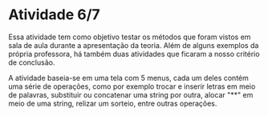 # Atividade 6/7

Essa atividade tem como objetivo testar os métodos que foram vistos em sala de aula durante a apresentação da teoria. Além de alguns exemplos da própria professora, há também duas atividades que ficaram a nosso critério de conclusão.

A atividade baseia-se em uma tela com 5 menus, cada um deles contém uma série de operações, como por exemplo trocar e inserir letras em meio de palavras, substituir ou concatenar uma string por outra, alocar "**" em meio de uma string, relizar um sorteio, entre outras operações.
